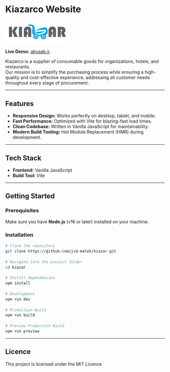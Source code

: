 # Kiazarco Website

<img src="public/img/logo-ki.png" alt="kiazar Logo" width="200"/>

**Live Demo:** [abyaab.ir](http://kiazarco.com)

Kiazarco is a supplier of consumable goods for organizations, hotels, and restaurants.  
Our mission is to simplify the purchasing process while ensuring a high-quality and cost-effective experience, addressing all customer needs throughout every stage of procurement.

---

## Features
- **Responsive Design:** Works perfectly on desktop, tablet, and mobile.
- **Fast Performance:** Optimized with Vite for blazing-fast load times.
- **Clean Codebase:** Written in Vanilla JavaScript for maintainability.
- **Modern Build Tooling:** Hot Module Replacement (HMR) during development.

---

## Tech Stack
- **Frontend:** Vanilla JavaScript
- **Build Tool:** Vite

---

## Getting Started

### Prerequisites
Make sure you have **Node.js** (v16 or later) installed on your machine.

### Installation
```bash
# Clone the repository
git clone https://github.com/jvd-malek/kiazar.git

# Navigate into the project folder
cd kiazar

# Install dependencies
npm install

# Development
npm run dev

# Production Build
npm run build

# Preview Production Biuld
npm run preview
```

---

## Licence
This project is licensed under the MIT Licence
